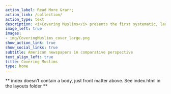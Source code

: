 ```yaml
---
action_label: Read More &rarr;
action_link: /collection/
action_type: text
description: <i>Covering Muslims</i> presents the first systematic, large-scale analysis of American newspaper coverage of Muslims. By comparing it over time with reporting on other groups and issues as well as coverage of the subject in other countries, we demonstrate conclusively how negative American newspapers have been in their treatment of Muslims across the two-decade period between 1996 and 2016, both in an absolute sense and compared to a range of other groups. The same pattern holds in other countries, such as Australia, Canada, and the UK. While 9/11 did not make coverage more negative in the long run, it did dramatically increase the prevalence of references to terrorism and extremism.
image_left: true
images:
- img/CoveringMuslims_cover_large.png
show_action_link: true
show_social_links: true
subtitle: American newspapers in comparative perspective
text_align_left: true
title: Covering Muslims
type: home
---
```


** index doesn't contain a body, just front matter above.
See index.html in the layouts folder **
